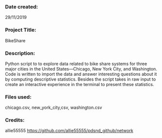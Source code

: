 ### Date created: 
29/11/2019

### Project Title: 
BikeShare


### Description: 
Python script to to explore data related to bike share systems for three major cities in the United States—Chicago, New York City, and Washington. Code is written to import the data and answer interesting questions about it by computing descriptive statistics. Besides the script takes in raw input to create an interactive experience in the terminal to present these statistics.

### Files used: 
chicago.csv, new_york_city,csv, washington.csv 

### Credits: 
allie55555
https://github.com/allie55555/pdsnd_github/network
